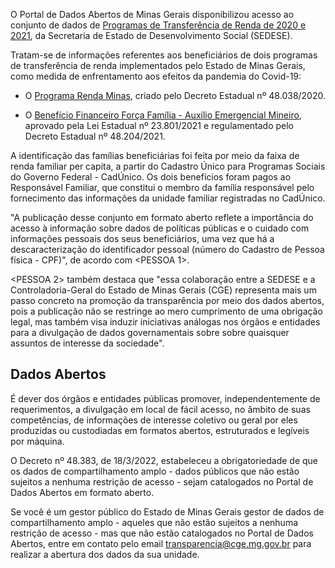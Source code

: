 O Portal de Dados Abertos de Minas Gerais disponibilizou acesso ao conjunto de dados de [Programas de Transferência de Renda de 2020 e 2021](https://dados.mg.gov.br/dataset/programas-transferencia-renda), da Secretaria de Estado de Desenvolvimento Social (SEDESE).

Tratam-se de informações referentes aos beneficiários de dois programas de transferência de renda implementados pelo Estado de Minas Gerais, como medida de enfrentamento aos efeitos da pandemia do Covid-19:

- O [Programa Renda Minas](https://dados.mg.gov.br/dataset/programas-transferencia-renda/resource/57ab61d1-ee2d-456e-b4f8-cae305364c8a), criado pelo Decreto Estadual nº 48.038/2020.   

- O [Benefício Financeiro Força Família - Auxílio Emergencial Mineiro](https://dados.mg.gov.br/dataset/programas-transferencia-renda/resource/3658685d-e9d1-432d-9a51-01521f830133), aprovado pela Lei Estadual nº 23.801/2021 e regulamentado pelo Decreto Estadual nº 48.204/2021.

A identificação das famílias beneficiárias foi feita por meio da faixa de renda familiar per capita, a partir do Cadastro Único para Programas Sociais do Governo Federal - CadÚnico. Os dois benefícios foram pagos ao Responsável Familiar, que constitui o membro da família responsável pelo fornecimento das informações da unidade familiar registradas no CadÚnico.

"A publicação desse conjunto em formato aberto reflete a importância do acesso à informação sobre dados de políticas públicas e o cuidado com informações pessoais dos seus beneficiários, uma vez que há a descaracterização do identificador pessoal (número do Cadastro de Pessoa física - CPF)", de acordo com <PESSOA 1>. 

<PESSOA 2> também destaca que "essa colaboração entre a SEDESE e a Controladoria-Geral do Estado de Minas Gerais (CGE) representa mais um passo concreto na promoção da transparência por meio dos dados abertos, pois a publicação não se restringe ao mero cumprimento de uma obrigação legal, mas também visa induzir iniciativas análogas nos órgãos e entidades para a divulgação de dados governamentais sobre sobre quaisquer assuntos de interesse da sociedade".

## Dados Abertos

É dever dos órgãos e entidades públicas promover, independentemente de requerimentos, a divulgação em local de fácil acesso, no âmbito de suas competências, de informações de interesse coletivo ou geral por eles produzidas ou custodiadas em formatos abertos, estruturados e legíveis por máquina.

O Decreto nº 48.383, de 18/3/2022, estabeleceu a obrigatoriedade de que os dados de compartilhamento amplo - dados públicos que não estão sujeitos a nenhuma restrição de acesso - sejam catalogados no Portal de Dados Abertos em formato aberto.

Se você é um gestor público do Estado de Minas Gerais gestor de dados de compartilhamento amplo - aqueles que não estão sujeitos a nenhuma restrição de acesso - mas que não estão catalogados no Portal de Dados Abertos, entre em contato pelo email transparencia@cge.mg.gov.br para realizar a abertura dos dados da sua unidade.
